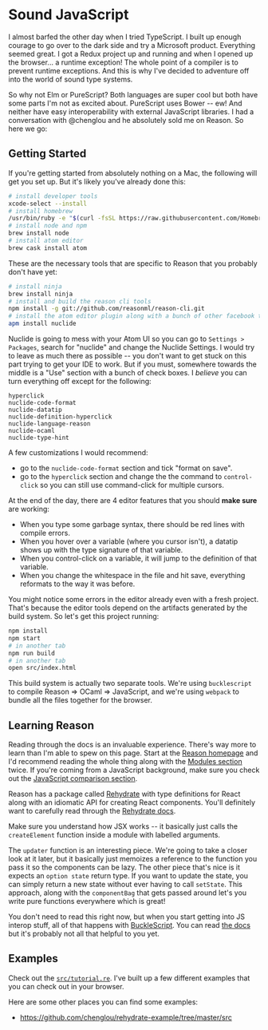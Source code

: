 # Sound JavaScript

I almost barfed the other day when I tried TypeScript. I built up enough courage to go over to the dark side and try a Microsoft product. Everything seemed great. I got a Redux project up and running and when I opened up the browser... a runtime exception! The whole point of a compiler is to prevent runtime exceptions. And this is why I've decided to adventure off into the world of sound type systems.

So why not Elm or PureScript? Both languages are super cool but both have some parts I'm not as excited about. PureScript uses Bower -- ew! And neither have easy interoperability with external JavaScript libraries. I had a conversation with @chenglou and he absolutely sold me on Reason. So here we go:

## Getting Started

If you're getting started from absolutely nothing on a Mac, the following will get you set up. But it's likely you've already done this:

```sh
# install developer tools
xcode-select --install
# install homebrew
/usr/bin/ruby -e "$(curl -fsSL https://raw.githubusercontent.com/Homebrew/install/master/install)"
# install node and npm
brew install node
# install atom editor
brew cask install atom
```

These are the necessary tools that are specific to Reason that you probably don't have yet:

```sh
# install ninja
brew install ninja
# install and build the reason cli tools
npm install -g git://github.com/reasonml/reason-cli.git
# install the atom editor plugin along with a bunch of other facebook tooling
apm install nuclide
```

Nuclide is going to mess with your Atom UI so you can go to `Settings > Packages`, search for "nuclide" and change the Nuclide Settings. I would try to leave as much there as possible -- you don't want to get stuck on this part trying to get your IDE to work. But if you must, somewhere towards the middle is a "Use" section with a bunch of check boxes. I *believe* you can turn everything off except for the following:

```
hyperclick
nuclide-code-format
nuclide-datatip
nuclide-definition-hyperclick
nuclide-language-reason
nuclide-ocaml
nuclide-type-hint
```

A few customizations I would recommend:

- go to the `nuclide-code-format` section and tick "format on save".
- go to the `hyperclick` section and change the the command to `control-click` so you can still use command-click for multiple cursors.

At the end of the day, there are 4 editor features that you should **make sure** are working:
- When you type some garbage syntax, there should be red lines with compile errors.
- When you hover over a variable (where you cursor isn't), a datatip shows up with the type signature of that variable.
- When you control-click on a variable, it will jump to the definition of that variable.
- When you change the whitespace in the file and hit save, everything reformats to the way it was before.

You might notice some errors in the editor already even with a fresh project. That's because the editor tools depend on the artifacts generated by the build system. So let's get this project running:

```sh
npm install
npm start
# in another tab
npm run build
# in another tab
open src/index.html
```

This build system is actually two separate tools. We're using `bucklescript` to compile Reason => OCaml => JavaScript, and we're using `webpack` to bundle all the files together for the browser.

## Learning Reason

Reading through the docs is an invaluable experience. There's way more to learn than I'm able to spew on this page. Start at the [Reason homepage](http://facebook.github.io/reason/index.html) and I'd recommend reading the whole thing along with the [Modules section](http://facebook.github.io/reason/modules.html) twice. If you're coming from a JavaScript background, make sure you check out the [JavaScript comparison section](http://facebook.github.io/reason/javaScriptCompared.html).

Reason has a package called [Rehydrate](https://github.com/reasonml/rehydrate) with type definitions for React along with an idiomatic API for creating React components. You'll definitely want to carefully read through the [Rehydrate docs](https://github.com/reasonml/rehydrate/blob/master/documentation.md).

Make sure you understand how JSX works -- it basically just calls the `createElement` function inside a module with labelled arguments.

The `updater` function is an interesting piece. We're going to take a closer look at it later, but it basically just memoizes a reference to the function you pass it so the components can be lazy. The other piece that's nice is it expects an `option state` return type. If you want to update the state, you can simply return a new state without ever having to call `setState`. This approach, along with the `componentBag` that gets passed around let's you write pure functions everywhere which is great!

You don't need to read this right now, but when you start getting into JS interop stuff, all of that happens with [BuckleScript](https://github.com/bloomberg/bucklescript). You can read [the docs](https://bloomberg.github.io/bucklescript/Manual.html) but it's probably not all that helpful to you yet.

## Examples

Check out the [`src/tutorial.re`](./src/tutorial.re). I've built up a few different examples that you can check out in your browser.

Here are some other places you can find some examples:

- https://github.com/chenglou/rehydrate-example/tree/master/src
